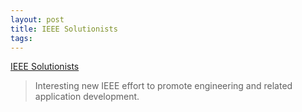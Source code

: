 ```yaml
---
layout: post
title: IEEE Solutionists
tags: 
---
```

[IEEE Solutionists][1]

>Interesting new IEEE effort to promote engineering and related application
development.

[1]: http://solutionists.ieee.org/

